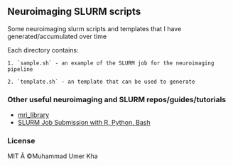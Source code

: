 ## Neuroimaging SLURM scripts

Some neuroimaging slurm scripts and templates that I have generated/accumulated over time

Each directory contains:
	
	1. `sample.sh` - an example of the SLURM job for the neuroimaging pipeline
	
	2. `template.sh` - an template that can be used to generate 
### Other useful neuroimaging and SLURM repos/guides/tutorials

- [mri_library](https://github.com/cwatson/mri_library)
- [SLURM Job Submission with R, Python, Bash](https://vsoch.github.io/lessons/sherlock-jobs/)


### License

MIT Â ©Muhammad Umer Kha
